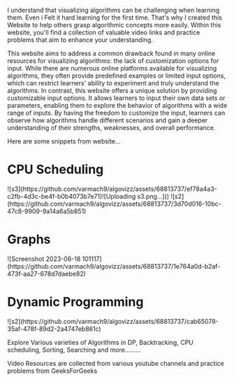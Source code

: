 I understand that visualizing algorithms can be challenging when learning them. Even i Felt it hard learning for the first time. That's why I created this Website to help others grasp algorithmic concepts more easily. Within this website, you'll find a collection of valuable video links and practice problems that aim to enhance your understanding.

This website aims to address a common drawback found in many online resources for visualizing algorithms: the lack of customization options for input. While there are numerous online platforms available for visualizing algorithms, they often provide predefined examples or limited input options, which can restrict learners' ability to experiment and truly understand the algorithms. In contrast, this website offers a unique solution by providing customizable input options. It allows learners to input their own data sets or parameters, enabling them to explore the behavior of algorithms with a wide range of inputs. By having the freedom to customize the input, learners can observe how algorithms handle different scenarios and gain a deeper understanding of their strengths, weaknesses, and overall performance.


Here are some snippets from website...

<h1>CPU Scheduling</h1>
![s3](https://github.com/varmach9/algovizz/assets/68813737/ef78a4a3-c2fb-4d3c-be4f-b0b4073b7e71)![Uploading s3.png…]()
![s2](https://github.com/varmach9/algovizz/assets/68813737/3d70d016-10bc-47c8-9909-9a14a6a5b851)


<h1>Graphs</h1>
![Screenshot 2023-06-18 101117](https://github.com/varmach9/algovizz/assets/68813737/1e764a0d-b2af-473f-aa27-678d7daebe82)

<h1>Dynamic Programming</h1>
![s2](https://github.com/varmach9/algovizz/assets/68813737/cab65078-35af-478f-89d2-2a4747eb861c)



Explore Various varieties of Algorithms in DP, Backtracking, CPU scheduling, Sorting, Searching and more.........

Video Resources are collected from various youtube channels and practice problems from GeeksForGeeks
